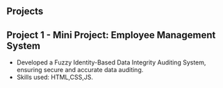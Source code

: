 ## Projects

## Project 1 -  Mini Project: Employee Management System
- Developed a Fuzzy Identity-Based Data Integrity Auditing System, ensuring secure and accurate data auditing.
- Skills used: HTML,CSS,JS.

